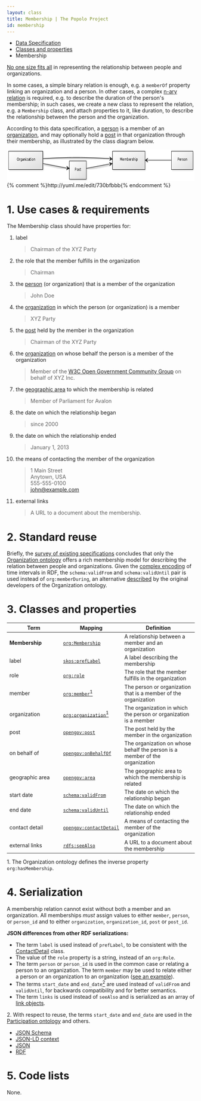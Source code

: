 ```yaml
---
layout: class
title: Membership | The Popolo Project
id: membership
---
```


<ul class="breadcrumb">
  <li><a href="/specs/">Data Specification</a></li>
  <li><a href="/specs/#classes-and-properties">Classes and properties</a></li>
  <li class="active">Membership</li>
</ul>

[No one size fits all](http://www.w3.org/TR/vocab-org/#reporting_structure) in representing the relationship between people and organizations.

In some cases, a simple binary relation is enough, e.g. a `memberOf` property linking an organization and a person. In other cases, a complex [n-ary relation](http://www.w3.org/TR/swbp-n-aryRelations/) is required, e.g. to describe the duration of the person's membership; in such cases, we create a new class to represent the relation, e.g. a `Membership` class, and attach properties to it, like duration, to describe the relationship between the person and the organization.

According to this data specification, a [person](/specs/person.html) is a member of an [organization](/specs/organization.html), and may optionally hold a [post](/specs/post.html) in that organization through their membership, as illustrated by the class diagram below.

<img src="/img/diagram.png" width="687" height="84" alt="UML diagram">
{% comment %}http://yuml.me/edit/730bfbbb{% endcomment %}

<h1 id="use-cases-and-requirements">1. Use cases &amp; requirements</h1>

The Membership class should have properties for:

1. label

    >Chairman of the XYZ Party

1. the role that the member fulfills in the organization

    >Chairman

1. the [person](/specs/person.html) (or organization) that is a member of the organization

    >John Doe

1. the [organization](/specs/organization.html) in which the person (or organization) is a member

    >XYZ Party

1. the [post](/specs/post.html) held by the member in the organization

    >Chairman of the XYZ Party

1. the [organization](/specs/organization.html) on whose behalf the person is a member of the organization

    >Member of the [W3C Open Government Community Group](http://www.w3.org/community/opengov/) on behalf of XYZ Inc.

1. the [geographic area](/specs/area.html) to which the membership is related

    >Member of Parliament for Avalon

1. the date on which the relationship began

    >since 2000

1. the date on which the relationship ended

    >January 1, 2013

1. the means of contacting the member of the organization

    >1 Main Street  
    Anytown, USA  
    555-555-0100  
    john@example.com

1. external links

    >A URL to a document about the membership.

<h1 id="standard-reuse">2. Standard reuse</h1>

Briefly, the [survey of existing specifications](/appendices/survey.html) concludes that only the [Organization ontology](http://www.w3.org/TR/vocab-org/) offers a rich membership model for describing the relation between people and organizations. Given the [complex encoding](http://www.w3.org/TR/owl-time/) of time intervals in RDF, the `schema:validFrom` and `schema:validUntil` pair is used instead of `org:memberDuring`, an alternative [described](http://www.epimorphics.com/web/wiki/organization-ontology-second-draft) by the original developers of the Organization ontology.

<h1 id="classes-and-properties">3. Classes and properties</h1>

<table>
  <thead>
    <tr>
      <th width="130">Term</th>
      <th>Mapping</th>
      <th>Definition</th>
    </tr>
  </thead>
  <tbody>
    <tr id="org:Membership">
      <td><strong>Membership</strong></td>
      <td><code><a href="http://www.w3.org/TR/vocab-org/#org:Membership" title="http://www.w3.org/ns/org#Membership">org:Membership</a></code></td>
      <td>A relationship between a member and an organization</td>
    </tr>
    <tr id="skos:prefLabel">
      <td>label</td>
      <td><code><a href="http://www.w3.org/TR/skos-reference/#labels" title="http://www.w3.org/2004/02/skos/core#prefLabel">skos:prefLabel</a></code></td>
      <td>A label describing the membership</td>
    </tr>
    <tr id="org:role">
      <td>role</td>
      <td><code><a href="http://www.w3.org/TR/vocab-org/#org:role" title="http://www.w3.org/ns/org#role">org:role</a></code></td>
      <td>The role that the member fulfills in the organization</td>
    </tr>
    <tr id="org:member">
      <td>member</td>
      <td><code><a href="http://www.w3.org/TR/vocab-org/#org:member" title="http://www.w3.org/ns/org#member">org:member</a></code><a href="#note1"><sup>1</sup></a></td>
      <td>The person or organization that is a member of the organization</td>
    </tr>
    <tr id="org:organization">
      <td>organization</td>
      <td><code><a href="http://www.w3.org/TR/vocab-org/#org:organization" title="http://www.w3.org/ns/org#organization">org:organization</a></code><a href="#note1"><sup>1</sup></a></td>
      <td>The organization in which the person or organization is a member</td>
    </tr>
    <tr id="opengov:post">
      <td>post</td>
      <td><code><a href="#" title="http://www.w3.org/ns/opengov#post">opengov:post</a></code></td>
      <td>The post held by the member in the organization</td>
    </tr>
    <tr id="opengov:onBehalfOf">
      <td>on behalf of</td>
      <td><code><a href="#" title="http://www.w3.org/ns/opengov#onBehalfOf">opengov:onBehalfOf</a></code></td>
      <td>The organization on whose behalf the person is a member of the organization</td>
    </tr>
    <tr id="opengov:area">
      <td>geographic area</td>
      <td><code><a href="#" title="http://www.w3.org/ns/opengov#area">opengov:area</a></code></td>
      <td>The geographic area to which the membership is related</td>
    </tr>
    <tr id="schema:validFrom">
      <td>start date</td>
      <td><code><a href="http://schema.org/validFrom" title="http://schema.org/validFrom">schema:validFrom</a></code></td>
      <td>The date on which the relationship began</td>
    </tr>
    <tr id="schema:validUntil">
      <td>end date</td>
      <td><code><a href="http://schema.org/validUntil" title="http://schema.org/validUntil">schema:validUntil</a></code></td>
      <td>The date on which the relationship ended</td>
    </tr>
    <tr id="opengov:contactDetail">
      <td>contact detail</td>
      <td><code><a href="#" title="http://www.w3.org/ns/opengov#contactDetail">opengov:contactDetail</a></code></td>
      <td>A means of contacting the member of the organization</td>
    </tr>
    <tr id="rdfs:seeAlso">
      <td>external links</td>
      <td><code><a href="http://www.w3.org/TR/rdf-schema/#ch_seealso" title="http://www.w3.org/2000/01/rdf-schema#seeAlso">rdfs:seeAlso</a></code></td>
      <td>A URL to a document about the membership</td>
    </tr>
  </tbody>
</table>

<p class="note" id="note1">1. The Organization ontology defines the inverse property <code>org:hasMembership</code>.</p>

<h1 id="serialization">4. Serialization</h1>

A membership relation cannot exist without both a member and an organization. All memberships <em class="rfc2119">must</em> assign values to either `member`, `person`, or `person_id` and to either `organization`, `organization_id`, `post` or `post_id`.

**JSON differences from other RDF serializations:**

* The term `label` is used instead of `prefLabel`, to be consistent with the [ContactDetail](/specs/contact-detail.html) class.
* The value of the `role` property is a string, instead of an `org:Role`.
* The term `person` or `person_id` is used in the common case or relating a person to an organization. The term `member` may be used to relate either a person or an organization to an organization ([see an example](/appendices/examples.html#party-coalition)).
* The terms `start_date` and `end_date`[<sup>2</sup>](#note2) are used instead of `validFrom` and `validUntil`, for backwards compatibility and for better semantics.
* The term `links` is used instead of `seeAlso` and is serialized as an array of [link objects](/specs/#link).

<p class="note" id="note2">2. With respect to reuse, the terms <code>start_date</code> and <code>end_date</code> are used in the <a href="http://vocab.org/participation/schema">Participation ontology</a> and others.</p>

<ul class="nav nav-tabs no-js">
  <li><a href="#membership-schema">JSON Schema</a></li>
  <li><a href="#membership-context">JSON-LD context</a></li>
  <li class="active"><a href="#membership-json">JSON</a></li>
  <li><a href="#membership-rdf">RDF</a></li>
</ul>

<div class="tab-content no-js">
  <div class="tab-pane" id="membership-schema" data-url="/schemas/membership.json"></div>
  <div class="tab-pane" id="membership-context" data-url="/contexts/membership.jsonld"></div>
  <div class="tab-pane active" id="membership-json" data-url="/examples/membership.json"></div>
  <div class="tab-pane" id="membership-rdf" data-url="/examples/membership.ttl"></div>
</div>

<h1 id="code-lists">5. Code lists</h1>

None.
